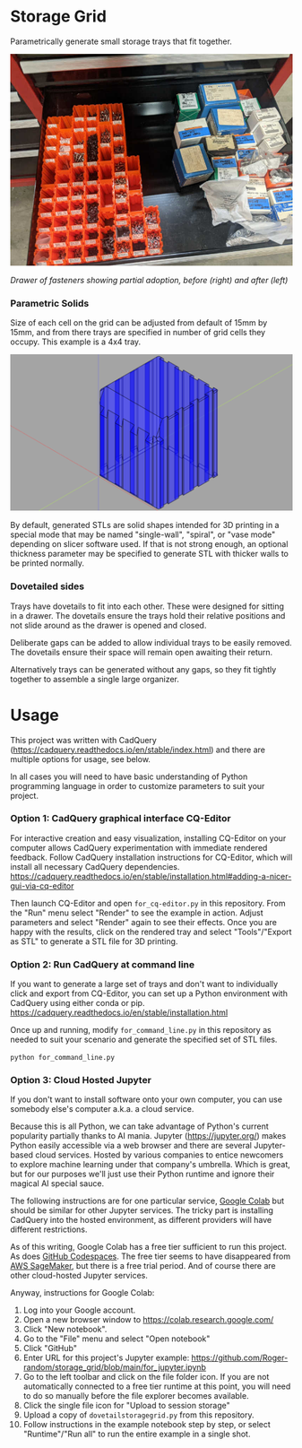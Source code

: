 # Storage Grid

Parametrically generate small storage trays that fit together.

![storage grid under evaluation with half drawer of fasteners](./img/storage%20grid%20under%20evaluation%20with%20half%20drawer%20of%20fasteners.jpg)

_Drawer of fasteners showing partial adoption, before (right) and after (left)_

### Parametric Solids

Size of each cell on the grid can be adjusted from default of 15mm by 15mm,
and from there trays are specified in number of grid cells they occupy.
This example is a 4x4 tray.

![Example 4x4 storage tray](./img/storage%20grid%20tray%204x4.png)

By default, generated STLs are solid shapes intended for 3D printing in a
special mode that may be named "single-wall", "spiral", or "vase mode"
depending on slicer software used. If that is not strong enough, an optional
thickness parameter may be specified to generate STL with thicker walls to
be printed normally.

### Dovetailed sides

Trays have dovetails to fit into each other. These were designed for sitting
in a drawer. The dovetails ensure the trays hold their relative positions
and not slide around as the drawer is opened and closed.

Deliberate gaps can be added to allow individual trays to be easily removed.
The dovetails ensure their space will remain open awaiting their return.

Alternatively trays can be generated without any gaps, so they fit tightly
together to assemble a single large organizer.

# Usage

This project was written with CadQuery
(https://cadquery.readthedocs.io/en/stable/index.html)
and there are multiple options for usage, see below.

In all cases you will need to have basic understanding of Python programming
language in order to customize parameters to suit your project.

### Option 1: CadQuery graphical interface CQ-Editor

For interactive creation and easy visualization, installing CQ-Editor on your
computer allows CadQuery experimentation with immediate rendered feedback.
Follow CadQuery installation instructions for CQ-Editor, which will install
all necessary CadQuery dependencies.
https://cadquery.readthedocs.io/en/stable/installation.html#adding-a-nicer-gui-via-cq-editor

Then launch CQ-Editor and open `for_cq-editor.py` in this repository. From
the "Run" menu select "Render" to see the example in action. Adjust parameters
and select "Render" again to see their effects. Once you are happy with the
results, click on the rendered tray and select "Tools"/"Export as STL" to
generate a STL file for 3D printing.

### Option 2: Run CadQuery at command line

If you want to generate a large set of trays and don't want to individually
click and export from CQ-Editor, you can set up a Python environment
with CadQuery using either conda or pip.
https://cadquery.readthedocs.io/en/stable/installation.html

Once up and running, modify `for_command_line.py` in this repository as needed
to suit your scenario and generate the specified set of STL files.

`python for_command_line.py`

### Option 3: Cloud Hosted Jupyter

If you don't want to install software onto your own computer, you can use
somebody else's computer a.k.a. a cloud service.

Because this is all Python, we can take advantage of Python's current
popularity partially thanks to AI mania. Jupyter (https://jupyter.org/)
makes Python easily accessible via a web browser and there are several Jupyter-
based cloud services. Hosted by various companies to entice newcomers
to explore machine learning under that company's umbrella. Which is great,
but for our purposes we'll just use their Python runtime and ignore their
magical AI special sauce.

The following instructions are for one particular service,
[Google Colab](https://colab.research.google.com/) but should be similar
for other Jupyter services. The tricky part is installing CadQuery into the
hosted environment, as different providers will have different restrictions.

As of this writing, Google Colab has a free tier sufficient to run this project.
As does [GitHub Codespaces](https://github.com/codespaces).
The free tier seems to have disappeared from
[AWS SageMaker](https://aws.amazon.com/pm/sagemaker/),
but there is a free trial period.
And of course there are other cloud-hosted Jupyter services.

Anyway, instructions for Google Colab:
1. Log into your Google account.
2. Open a new browser window to https://colab.research.google.com/
3. Click "New notebook".
4. Go to the "File" menu and select "Open notebook"
5. Click "GitHub"
6. Enter URL for this project's Jupyter example: https://github.com/Roger-random/storage_grid/blob/main/for_jupyter.ipynb
7. Go to the left toolbar and click on the file folder icon. If you are not
automatically connected to a free tier runtime at this point, you will need to
do so manually before the file explorer becomes available.
8. Click the single file icon for "Upload to session storage"
9. Upload a copy of `dovetailstoragegrid.py` from this repository.
10. Follow instructions in the example notebook step by step, or select
"Runtime"/"Run all" to run the entire example in a single shot.
